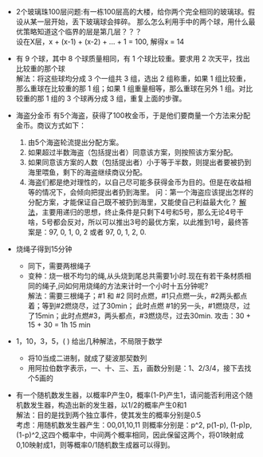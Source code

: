 * 2个玻璃珠100层问题:有一栋100层高的大楼，给你两个完全相同的玻璃球。假设从某一层开始，丢下玻璃球会摔碎。
  那么怎么利用手中的两个球，用什么最优策略知道这个临界的层是第几层？？？<br>
  设在X层，x + (x-1) + (x-2) + ... + 1 = 100, 解得x = 14
  
* 有 9 个球，其中 8 个球质量相同，有 1 个球比较重。要求用 2 次天平，找出比较重的那个球 <br>
  解法：将这些球均分成 3 个一组共 3 组，选出 2 组称重，如果 1 组比较重，那么重球在比较重的那 1 组；如果 1 组重量相等，那么重球在另外 1 组。对比较重的那 1 组的 3 个球再分成 3 组，重复上面的步骤。
  
* 海盗分金币
  有5个海盗，获得了100枚金币，于是他们要商量一个方法来分配金币。商议方式如下：
  1. 由5个海盗轮流提出分配方案。
  2. 如果超过半数海盗（包括提出者）同意该方案，则按照该方案分配。
  3. 如果同意该方案的人数（包括提出者）小于等于半数，则提出者要被扔到海里喂鱼，剩下的海盗继续商议分配。
  4. 海盗们都是绝对理性的，以自己尽可能多获得金币为目的。但是在收益相等的情况下，会倾向把提出者扔到海里。
  问：第一个海盗应该提出怎样的分配方案，才能保证自己既不被扔到海里，又能使自己利益最大化？
  [解法](https://blog.csdn.net/csdnsevenn/article/details/86522861)，主要用递归的思想，终止条件是只剩下4号和5号，那么无论4号干啥，5号都会反对，所以可以推出3号的最优方案，以此推到1号，最终答案是：97, 0, 1, 0, 2 或者 97, 0, 1, 2, 0.
  
* 烧绳子得到15分钟
  * 同下，需要两根绳子
  * 变种：烧一根不均匀的绳,从头烧到尾总共需要1小时.现在有若干条材质相同的绳子,问如何用烧绳的方法来计时一个小时十五分钟呢?<br>
    解法：需要三根绳子；#1 和 #2 同时点燃，#1只点燃一头，#2两头都点着；等到#2燃烧尽，过了30min； 此时点燃 #1的另一头，#1燃烧尽，过了15min；此时点燃#3，两头都点，#3燃烧尽，过去30min. 攻击：30 + 15 + 30 = 1h 15 min

* 1，10，3，5，(  ) 给出几种解法，不局限于数学
  * 将10当成二进制，就成了斐波那契数列
  * 用阿拉伯数字表示，一、十、三、五，画数分别是：1、2/3/4，接下去找个5画的
  
* 有一个随机数发生器，以概率P产生0，概率(1-P)产生1，请问能否利用这个随机数发生器，构造出新的发生器，以1/2的概率产生0和1 <br>
  解法：目的是找到两个独立事件，使其发生的概率分别是0.5<br>
  考虑：用随机数发生器产生：00,01,10,11 则概率分别是：p^2, p(1-p), (1-p)p, (1-p)^2,这四个概率中，中间两个概率相同，因此保留这两个，将01映射成0,10映射成1，则等概率0/1随机数生成器可以得到。